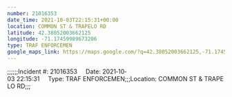 ```yaml
---
number: 21016353
date_time: 2021-10-03T22:15:31+00:00
location: COMMON ST & TRAPELO RD
latitude: 42.38052003662125
longitude: -71.17459989673206
type: TRAF ENFORCEMEN
google_maps_link: https://maps.google.com/?q=42.38052003662125,-71.17459989673206
---
```


;;;;;;Incident #: 21016353     Date: 2021‐10‐03 22:15:31     Type: TRAF ENFORCEMEN;;;Location: COMMON ST & TRAPELO RD;;;
